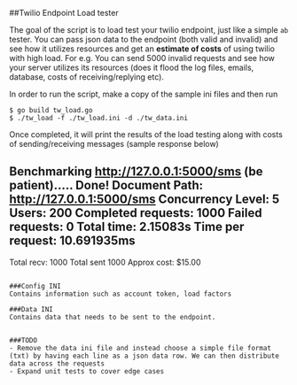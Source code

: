 ##Twilio Endpoint Load tester

The goal of the script is to load test your twilio endpoint, just like a simple `ab` tester.
You can pass json data to the endpoint (both valid and invalid) and see how it utilizes resources and get an **estimate of costs** of using twilio with high load. 
For e.g. You can send 5000 invalid requests and see how your server utilizes its resources (does it flood the log files, emails, database, costs of receiving/replying etc).


In order to run the script, make a copy of the sample ini files and then run

```
$ go build tw_load.go
$ ./tw_load -f ./tw_load.ini -d ./tw_data.ini
```

Once completed, it will print the results of the load testing along with costs of sending/receiving messages (sample response below)

Benchmarking http://127.0.0.1:5000/sms (be patient).....
Done!
Document Path:        http://127.0.0.1:5000/sms
Concurrency Level:    5
Users:                200
Completed requests:   1000
Failed requests:      0
Total time:           2.15083s
Time per request:     10.691935ms
-----------------------------------
Total recv:       1000
Total sent        1000
Approx cost:      $15.00

```

###Config INI
Contains information such as account token, load factors

###Data INI
Contains data that needs to be sent to the endpoint. 


###TODO
- Remove the data ini file and instead choose a simple file format (txt) by having each line as a json data row. We can then distribute data across the requests
- Expand unit tests to cover edge cases